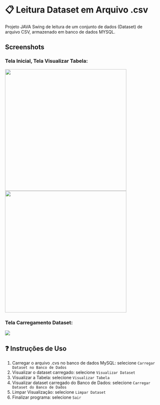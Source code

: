 # :clipboard: Leitura Dataset em Arquivo .csv

Projeto JAVA Swing de leitura de um conjunto de dados (Dataset) de arquivo CSV, armazenado em banco de dados MYSQL.

## Screenshots

### Tela Inicial, Tela Visualizar Tabela:

<p float="left">
  <img src="https://user-images.githubusercontent.com/45837182/105942160-765cd900-603d-11eb-88d5-a2159155ad79.jpg" width="400">
  <img src="https://user-images.githubusercontent.com/45837182/105941791-f6cf0a00-603c-11eb-94ce-bc9863a2c942.jpg" width="400">
</p>

### Tela Carregamento Dataset:

![](https://user-images.githubusercontent.com/45837182/105942310-bb810b00-603d-11eb-835c-1690c4d53901.png)

## :question: Instruções de Uso

1. Carregar o arquivo .cvs no banco de dados MySQL: selecione ```Carregar Dataset no Banco de Dados```
2. Visualizar o dataset carregado: selecione ```Visualizar Dataset```
3. Visualizar a Tabela: selecione ```Visualizar Tabela```
4. Visualizar dataset carregado do Banco de Dados: selecione ```Carregar Dataset do Banco de Dados```
5. Limpar Visualização: selecione ```Limpar Dataset```
6. Finalizar programa: selecione ```Sair```
